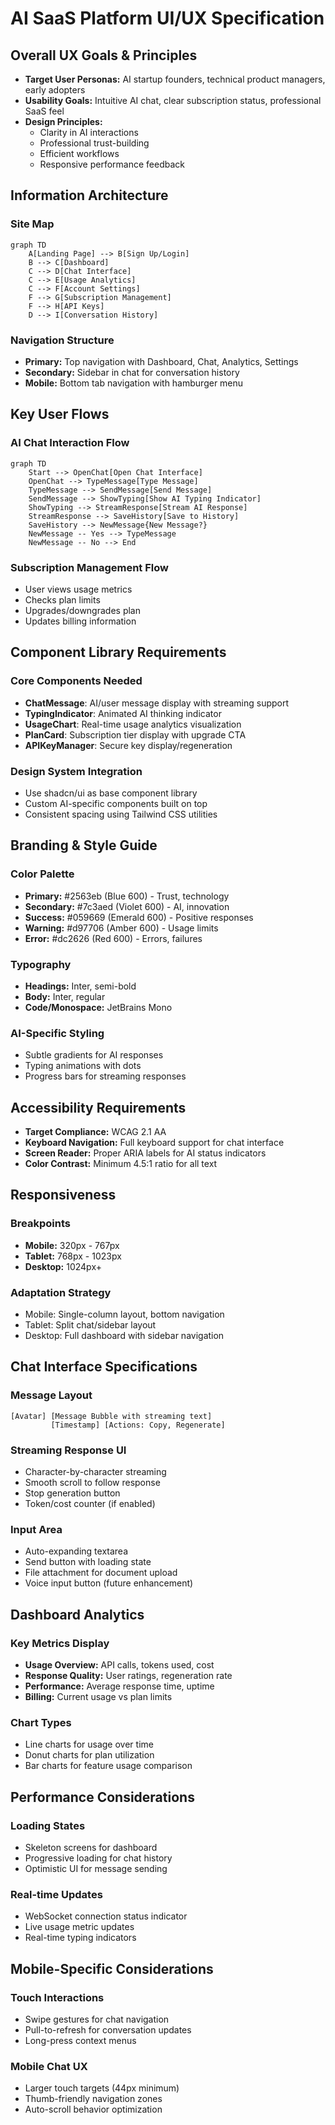 # AI SaaS Platform UI/UX Specification

## Overall UX Goals & Principles

- **Target User Personas:** AI startup founders, technical product managers,
  early adopters
- **Usability Goals:** Intuitive AI chat, clear subscription status,
  professional SaaS feel
- **Design Principles:**
  - Clarity in AI interactions
  - Professional trust-building
  - Efficient workflows
  - Responsive performance feedback

## Information Architecture

### Site Map

```mermaid
graph TD
    A[Landing Page] --> B[Sign Up/Login]
    B --> C[Dashboard]
    C --> D[Chat Interface]
    C --> E[Usage Analytics]
    C --> F[Account Settings]
    F --> G[Subscription Management]
    F --> H[API Keys]
    D --> I[Conversation History]
```

### Navigation Structure

- **Primary:** Top navigation with Dashboard, Chat, Analytics, Settings
- **Secondary:** Sidebar in chat for conversation history
- **Mobile:** Bottom tab navigation with hamburger menu

## Key User Flows

### AI Chat Interaction Flow

```mermaid
graph TD
    Start --> OpenChat[Open Chat Interface]
    OpenChat --> TypeMessage[Type Message]
    TypeMessage --> SendMessage[Send Message]
    SendMessage --> ShowTyping[Show AI Typing Indicator]
    ShowTyping --> StreamResponse[Stream AI Response]
    StreamResponse --> SaveHistory[Save to History]
    SaveHistory --> NewMessage{New Message?}
    NewMessage -- Yes --> TypeMessage
    NewMessage -- No --> End
```

### Subscription Management Flow

- User views usage metrics
- Checks plan limits
- Upgrades/downgrades plan
- Updates billing information

## Component Library Requirements

### Core Components Needed

- **ChatMessage**: AI/user message display with streaming support
- **TypingIndicator**: Animated AI thinking indicator
- **UsageChart**: Real-time usage analytics visualization
- **PlanCard**: Subscription tier display with upgrade CTA
- **APIKeyManager**: Secure key display/regeneration

### Design System Integration

- Use shadcn/ui as base component library
- Custom AI-specific components built on top
- Consistent spacing using Tailwind CSS utilities

## Branding & Style Guide

### Color Palette

- **Primary:** #2563eb (Blue 600) - Trust, technology
- **Secondary:** #7c3aed (Violet 600) - AI, innovation
- **Success:** #059669 (Emerald 600) - Positive responses
- **Warning:** #d97706 (Amber 600) - Usage limits
- **Error:** #dc2626 (Red 600) - Errors, failures

### Typography

- **Headings:** Inter, semi-bold
- **Body:** Inter, regular
- **Code/Monospace:** JetBrains Mono

### AI-Specific Styling

- Subtle gradients for AI responses
- Typing animations with dots
- Progress bars for streaming responses

## Accessibility Requirements

- **Target Compliance:** WCAG 2.1 AA
- **Keyboard Navigation:** Full keyboard support for chat interface
- **Screen Reader:** Proper ARIA labels for AI status indicators
- **Color Contrast:** Minimum 4.5:1 ratio for all text

## Responsiveness

### Breakpoints

- **Mobile:** 320px - 767px
- **Tablet:** 768px - 1023px
- **Desktop:** 1024px+

### Adaptation Strategy

- Mobile: Single-column layout, bottom navigation
- Tablet: Split chat/sidebar layout
- Desktop: Full dashboard with sidebar navigation

## Chat Interface Specifications

### Message Layout

```
[Avatar] [Message Bubble with streaming text]
         [Timestamp] [Actions: Copy, Regenerate]
```

### Streaming Response UI

- Character-by-character streaming
- Smooth scroll to follow response
- Stop generation button
- Token/cost counter (if enabled)

### Input Area

- Auto-expanding textarea
- Send button with loading state
- File attachment for document upload
- Voice input button (future enhancement)

## Dashboard Analytics

### Key Metrics Display

- **Usage Overview:** API calls, tokens used, cost
- **Response Quality:** User ratings, regeneration rate
- **Performance:** Average response time, uptime
- **Billing:** Current usage vs plan limits

### Chart Types

- Line charts for usage over time
- Donut charts for plan utilization
- Bar charts for feature usage comparison

## Performance Considerations

### Loading States

- Skeleton screens for dashboard
- Progressive loading for chat history
- Optimistic UI for message sending

### Real-time Updates

- WebSocket connection status indicator
- Live usage metric updates
- Real-time typing indicators

## Mobile-Specific Considerations

### Touch Interactions

- Swipe gestures for chat navigation
- Pull-to-refresh for conversation updates
- Long-press context menus

### Mobile Chat UX

- Larger touch targets (44px minimum)
- Thumb-friendly navigation zones
- Auto-scroll behavior optimization
